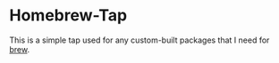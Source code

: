 # Homebrew-Tap

This is a simple tap used for any custom-built packages that I need for [brew](https://brew.sh).

